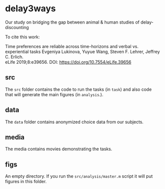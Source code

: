 # delay3ways
Our study on bridging the gap between animal &amp; human studies of delay-discounting

To cite this work:



Time preferences are reliable across time-horizons and verbal vs. experiential tasks
Evgeniya Lukinova, Yuyue Wang, Steven F. Lehrer, Jeffrey C. Erlich.  
eLife 2019;8:e39656. DOI: https://doi.org/10.7554/eLife.39656 

## src

The `src` folder contains the code to run the tasks (in `task`) and also code that will generate the main figures (in `analysis`.).

## data

The `data` folder contains anonymized choice data from our subjects. 

## media

The media contains movies demonstrating the tasks.

## figs

An empty directory. If you run the  `src/analysis/master.m` script it will put figures in this folder.
